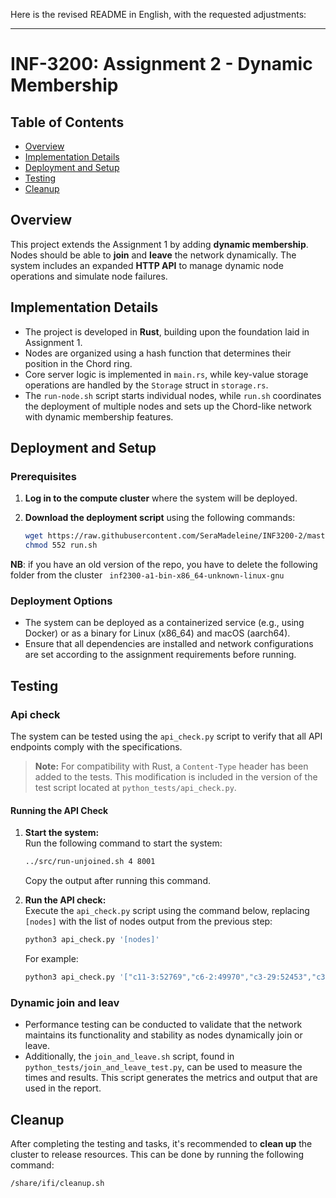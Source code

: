 Here is the revised README in English, with the requested adjustments:

---

# INF-3200: Assignment 2 - Dynamic Membership

## Table of Contents

- [Overview](#overview)
- [Implementation Details](#implementation-details)
- [Deployment and Setup](#deployment-and-setup)
- [Testing](#testing)
- [Cleanup](#cleanup)

## Overview

This project extends the Assignment 1 by adding **dynamic membership**. Nodes should be able to **join** and **leave** the network dynamically. The system includes an expanded **HTTP API** to manage dynamic node operations and simulate node failures.

## Implementation Details

- The project is developed in **Rust**, building upon the foundation laid in Assignment 1.
- Nodes are organized using a hash function that determines their position in the Chord ring.
- Core server logic is implemented in `main.rs`, while key-value storage operations are handled by the `Storage` struct in `storage.rs`.
- The `run-node.sh` script starts individual nodes, while `run.sh` coordinates the deployment of multiple nodes and sets up the Chord-like network with dynamic membership features.

## Deployment and Setup

### Prerequisites

1. **Log in to the compute cluster** where the system will be deployed.
2. **Download the deployment script** using the following commands:

   ```bash
   wget https://raw.githubusercontent.com/SeraMadeleine/INF3200-2/master/src/run.sh
   chmod 552 run.sh
   ```
**NB**: if you have an old version of the repo, you have to delete the following folder from the cluster ``` inf2300-a1-bin-x86_64-unknown-linux-gnu```

### Deployment Options

- The system can be deployed as a containerized service (e.g., using Docker) or as a binary for Linux (x86_64) and macOS (aarch64).
- Ensure that all dependencies are installed and network configurations are set according to the assignment requirements before running.

## Testing

### Api check  
The system can be tested using the `api_check.py` script to verify that all API endpoints comply with the specifications. 

> **Note:** For compatibility with Rust, a `Content-Type` header has been added to the tests. This modification is included in the version of the test script located at `python_tests/api_check.py`.

#### Running the API Check

1. **Start the system:**  
   Run the following command to start the system:
   ```sh
   ../src/run-unjoined.sh 4 8001
   ```
   Copy the output after running this command.

2. **Run the API check:**  
   Execute the `api_check.py` script using the command below, replacing `[nodes]` with the list of nodes output from the previous step:
   ```sh
   python3 api_check.py '[nodes]'
   ```
   For example:
   ```sh
   python3 api_check.py '["c11-3:52769","c6-2:49970","c3-29:52453","c3-13:64421"]'
   ```


### Dynamic join and leav 
- Performance testing can be conducted to validate that the network maintains its functionality and stability as nodes dynamically join or leave.
- Additionally, the `join_and_leave.sh` script, found in `python_tests/join_and_leave_test.py`, can be used to measure the times and results. This script generates the metrics and output that are used in the report.

### 


## Cleanup

After completing the testing and tasks, it's recommended to **clean up** the cluster to release resources. This can be done by running the following command:

   ```bash
   /share/ifi/cleanup.sh
   ```
